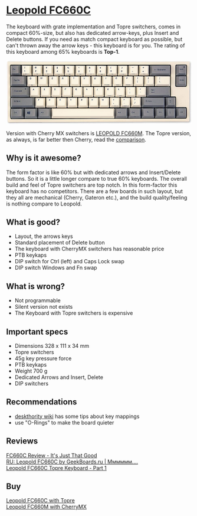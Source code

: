 # [Leopold FC660C](http://global.leopold.co.kr/product.php?pcode=fc660c)

The keyboard with grate implementation and Topre switchers, comes in compact 60%-size, but also has dedicated arrow-keys, plus Insert and Delete buttons. If you need as match compact keyboard as possible, but can't thrown away the arrow keys - this keyboard is for you. The rating of this keyboard among 65% keyboards is **Top-1**.

![img](img.jpg?style=centerme)

Version with Cherry MX switchers is [LEOPOLD FC660M](https://mechanicalkeyboards.com/shop/index.php?l=product_detail&p=3546). The Topre version, as always, is far better
then Cherry, read the [comparison](https://deskthority.net/review-f45/leopold-fc660c-and-fc660m-side-by-side-comparison-t6443.html).

## Why is it awesome?
The form factor is like 60% but with dedicated arrows and Insert/Delete buttons. So it is a little longer compare to true 60% keyboards. The overall build and feel of Topre switchers are top notch. In this form-factor this keyboard has no competitors. There are a few boards in such layout, but they all are mechanical (Cherry, Gateron etc.), and the build quality/feeling is nothing compare to Leopold.

## What is good?
* Layout, the arrows keys
* Standard placement of Delete button
* The keyboard with CherryMX switchers has reasonable price
* PTB keykaps
* DIP switch for Ctrl (left) and Caps Lock swap
* DIP switch Windows and Fn swap

## What is wrong?
* Not programmable
* Silent version not exists
* The Keyboard with Topre switchers is expensive

## Important specs
* Dimensions 328 x 111 x 34 mm
* Topre switchers
* 45g key pressure force
* PTB keykaps
* Weight 700 g
* Dedicated Arrows and Insert, Delete
* DIP switchers

## Recommendations
* [deskthority wiki](https://deskthority.net/wiki/Leopold_FC660C) has some tips about key mappings
* use "O-Rings" to make the board quieter

## Reviews
[FC660C Review - It's Just That Good](https://youtu.be/dfGBp27H7Bo) \
[RU: Leopold FC660C by GeekBoards.ru | Мммммм....](https://youtu.be/mSPNBYC3Ov4) \
[Leopold FC660C Topre Keyboard - Part 1](https://youtu.be/E8IfxwV_fHg)

## Buy
[Leopold FC660C with Topre](https://mechanicalkeyboards.com/shop/index.php?l=product_detail&p=1495) \
[Leopold FC660M with CherryMX](https://mechanicalkeyboards.com/shop/index.php?l=product_detail&p=3546)
